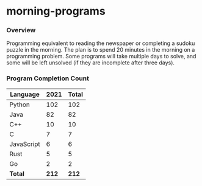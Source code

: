 # morning-programs

### Overview

Programming equivalent to reading the newspaper or completing a sudoku puzzle in the morning.  The plan is to spend 20 
minutes in the morning on a programming problem.  Some programs will take multiple days to solve, and some will be left 
unsolved (if they are incomplete after three days).

### Program Completion Count

| Language     | 2021    | Total   |
|--------------|---------|---------|
| Python       | 102     | 102     |
| Java         | 82      | 82      |
| C++          | 10      | 10      |
| C            | 7       | 7       |
| JavaScript   | 6       | 6       |
| Rust         | 5       | 5       |
| Go           | 2       | 2       |
| **Total**    | **212** | **212** |
